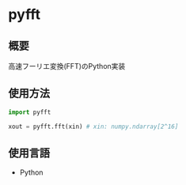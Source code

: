 # pyfft

## 概要
高速フーリエ変換(FFT)のPython実装

## 使用方法
```python
import pyfft

xout = pyfft.fft(xin) # xin: numpy.ndarray[2^16]
```

## 使用言語
- Python

